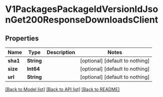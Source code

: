 # V1PackagesPackageIdVersionIdJsonGet200ResponseDownloadsClient


## Properties
Name | Type | Description | Notes
------------ | ------------- | ------------- | -------------
**sha1** | **String** |  | [optional] [default to nothing]
**size** | **Int64** |  | [optional] [default to nothing]
**url** | **String** |  | [optional] [default to nothing]


[[Back to Model list]](../README.md#models) [[Back to API list]](../README.md#api-endpoints) [[Back to README]](../README.md)


